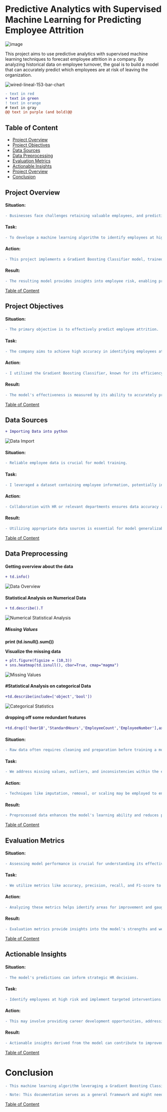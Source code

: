 # Predictive Analytics with Supervised Machine Learning for Predicting Employee Attrition

![image](https://github.com/Nativenerd1004/Predictive-Analytics-with-Supervised-Machine-Learning-for-Predicting-Employee-Attrition/assets/149740069/23871480-e126-40bf-baff-12b578ee98a4)


This project aims to use predictive analytics with supervised machine learning techniques to forecast employee attrition in a company. By analyzing historical data on employee turnover, the goal is to build a model that can accurately predict which employees are at risk of leaving the organization. 

![wired-lineal-153-bar-chart](https://github.com/Nativenerd1004/Ecommerce-Sales-Analysis-Dashbaord/assets/149740069/e3c4b09a-97f0-48ee-aae4-9f8bafd9f848)


```diff
- text in red
+ text in green
! text in orange
# text in gray
@@ text in purple (and bold)@@
```

## Table of Content
- [Project Overview](#project-overview)
- [Project Objectives](#project-objectives)
- [Data Sources](#data-sources)
- [Data Preprocessing](#data-preprocessing)
- [Evaluation Metrics](#evaluation-metrics)
- [Actionable Insights](#project-overview)
- [Project Overview](#project-overview)
- [Conclusion](#conclusion)




## Project Overview
#### Situation:

```diff 
- Businesses face challenges retaining valuable employees, and predicting potential attrition can aid in mitigating this issue.
```
#### Task: 
```diff 
- To develope a machine learning algorithm to identify employees at high risk of leaving the company.
```
#### Action: 
```diff 
- This project implements a Gradient Boosting Classifier model, trained on employee data, to predict employee attrition.
```
#### Result: 
```diff 
- The resulting model provides insights into employee risk, enabling proactive measures to improve retention.
```
[Table of Content](#table-of-content)



## Project Objectives
#### Situation: 
```diff 
- The primary objective is to effectively predict employee attrition.
```
#### Task: 
```diff 
- The company aims to achieve high accuracy in identifying employees at risk of leaving.
```
#### Action:
```diff 
- I utilized the Gradient Boosting Classifier, known for its efficiency and handling of complex relationships in data.
```
#### Result: 
```diff 
- The model's effectiveness is measured by its ability to accurately predict potential leavers.
```
[Table of Content](#table-of-content)


## Data Sources

```diff
+ Importing Data into python
```
![Data Import](https://github.com/Nativenerd1004/Predictive-Analytics-with-Supervised-Machine-Learning-for-Predicting-Employee-Attrition/assets/149740069/00bed890-e722-4339-9c6c-258fb9f14e7a)


#### Situation: 
```diff 
- Reliable employee data is crucial for model training.
```
#### Task: 
```diff 
- I leveraged a dataset containing employee information, potentially including demographics, job roles, performance metrics, etc.
```
#### Action: 
```diff 
- Collaboration with HR or relevant departments ensures data accuracy and relevance.
```
#### Result: 
```diff 
- Utilizing appropriate data sources is essential for model generalizability and effectiveness.
```
[Table of Content](#table-of-content)



## Data Preprocessing

#### Getting overview about the data 
```diff 
+ td.info()
```
![Data Overview](https://github.com/Nativenerd1004/Predictive-Analytics-with-Supervised-Machine-Learning-for-Predicting-Employee-Attrition/assets/149740069/1b25632d-0703-41d6-8cc1-a7bd33017021)

#### Statistical Analysis on Numerical Data
```diff 
+ td.describe().T
```
![Numerical Statistical Analysis](https://github.com/Nativenerd1004/Predictive-Analytics-with-Supervised-Machine-Learning-for-Predicting-Employee-Attrition/assets/149740069/5901ff43-c4bd-4953-9075-754ecaac6de8)

##### Missing Values

**print (td.isnull().sum())**

**Visualize the missing data**
```diff 
+ plt.figure(figsize = (10,3))
+ sns.heatmap(td.isnull(), cbar=True, cmap="magma")
```
![Missing Values](https://github.com/Nativenerd1004/Predictive-Analytics-with-Supervised-Machine-Learning-for-Predicting-Employee-Attrition/assets/149740069/e5e0e01d-82e5-40d8-ba9a-540175b50bb5)


#### #Statistical Analysis on categorical Data
```diff 
+td.describe(include=['object','bool'])
```
![Categorical Statistics](https://github.com/Nativenerd1004/Predictive-Analytics-with-Supervised-Machine-Learning-for-Predicting-Employee-Attrition/assets/149740069/93ffeb2e-3ddf-4cea-bffc-40595e200b54)

#### dropping off some redundant features
```diff 
+td.drop(['Over18','StandardHours','EmployeeCount','EmployeeNumber'],axis=1,inplace=True)
```











#### Situation: 
```diff 
- Raw data often requires cleaning and preparation before training a model.
```
#### Task: 
```diff 
- We address missing values, outliers, and inconsistencies within the employee data.
```
#### Action: 
```diff 
- Techniques like imputation, removal, or scaling may be employed to ensure data quality.
```
#### Result: 
```diff 
- Preprocessed data enhances the model's learning ability and reduces potential biases.
```
[Table of Content](#table-of-content)


## Evaluation Metrics
#### Situation:
```diff 
- Assessing model performance is crucial for understanding its effectiveness.
```
#### Task: 
```diff 
- We utilize metrics like accuracy, precision, recall, and F1-score to evaluate the model's ability to predict attrition.
```
#### Action: 
```diff 
- Analyzing these metrics helps identify areas for improvement and gauge the model's suitability for real-world application.
```
#### Result: 
```diff 
- Evaluation metrics provide insights into the model's strengths and weaknesses, guiding further development or deployment decisions.
```
[Table of Content](#table-of-content)

## Actionable Insights
#### Situation: 
```diff 
- The model's predictions can inform strategic HR decisions.
```
#### Task: 
```diff 
- Identify employees at high risk and implement targeted interventions to address their concerns and improve retention.
```
#### Action: 
```diff 
- This may involve providing career development opportunities, addressing work-life balance issues, or offering competitive compensation packages.
```
#### Result: 
```diff 
- Actionable insights derived from the model can contribute to improved employee satisfaction and reduced turnover costs.
```
[Table of Content](#table-of-content)

# Conclusion
```diff 
- This machine learning algorithm leveraging a Gradient Boosting Classifier offers valuable insights into employee attrition. By effectively combining data preparation, model training, and evaluation, this project demonstrates the potential of machine learning to address real-world business challenges in the HR domain.
```
```diff 
- Note: This documentation serves as a general framework and might need adjustments based on the specific details and functionalities of your implemented algorithm.
```
[Table of Content](#table-of-content)









